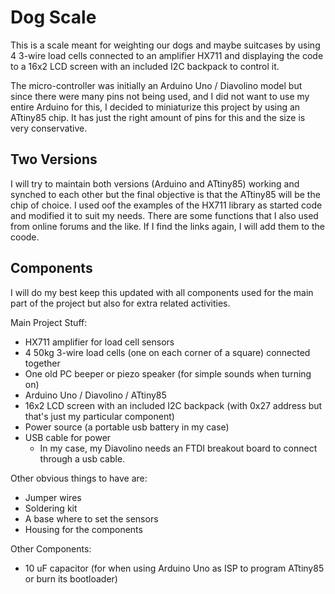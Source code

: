 # Dog Scale
This is a scale meant for weighting our dogs and maybe suitcases by using 4 3-wire load cells connected to an amplifier HX711 and displaying the code to a 16x2 LCD screen with an included I2C backpack to control it.

The micro-controller was initially an Arduino Uno / Diavolino model but since there were many pins not being used, and I did not want to use my entire Arduino for this, I decided to miniaturize this project by using an ATtiny85 chip. It has just the right amount of pins for this and the size is very conservative.

## Two Versions
I will try to maintain both versions (Arduino and ATtiny85) working and synched to each other but the final objective is that the ATtiny85 will be the chip of choice.
I used oof the examples of the HX711 library as started code and modified it to suit my needs. There are some functions that I also used from online forums and the like. If I find the links again, I will add them to the coode.

## Components
I will do my best keep this updated with all components used for the main part of the project but also for extra related activities.

Main Project Stuff:
- HX711 amplifier for load cell sensors
- 4 50kg 3-wire load cells (one on each corner of a square) connected together
- One old PC beeper or piezo speaker (for simple sounds when turning on)
- Arduino Uno / Diavolino / ATtiny85
- 16x2 LCD screen with an included I2C backpack (with 0x27 address but that's just my particular component)
- Power source (a portable usb battery in my case)
- USB cable for power
  - In my case, my Diavolino needs an FTDI breakout board to connect through a usb cable.

Other obvious things to have are:
- Jumper wires
- Soldering kit
- A base where to set the sensors
- Housing for the components

Other Components:
- 10 uF capacitor (for when using Arduino Uno as ISP to program ATtiny85 or burn its bootloader)
